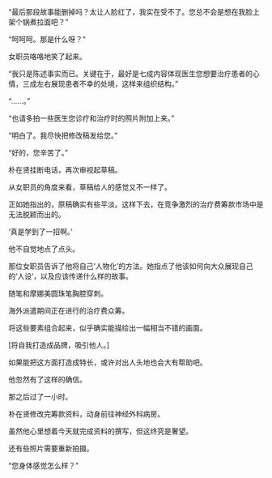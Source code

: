 “最后那段故事能删掉吗？太让人脸红了，我实在受不了。您总不会是想在我脸上架个锅煮拉面吧？”

“呵呵呵。那是什么呀？”

女职员咯咯地笑了起来。

“我只是陈述事实而已。关键在于，最好是七成内容体现医生您想要治疗患者的心情，三成左右展现患者不幸的处境，这样来组织结构。”

“……。”

“也请多拍一些医生您诊疗和治疗时的照片附加上来。”

“明白了。我尽快把修改稿发给您。”

“好的，您辛苦了。”

朴在贤挂断电话，再次审视起草稿。

从女职员的角度来看，草稿给人的感觉又不一样了。

正如她指出的，原稿确实有些平淡。这样下去，在竞争激烈的治疗费筹款市场中是无法脱颖而出的。

‘真是学到了一招啊。’

他不自觉地点了点头。

那位女职员告诉了他将自己‘人物化’的方法。她指点了他该如何向大众展现自己的‘人设’，以及应该传递什么样的故事。

随笔和摩娜美圆珠笔胸腔穿刺。

海外派遣期间正在进行的治疗费众筹。

将这些要素组合起来，似乎确实能描绘出一幅相当不错的画面。

[将自我打造成品牌，吸引他人。]

如果能把这方面打造成特长，或许对出人头地也会大有帮助吧。

他忽然有了这样的确信。

那之后过了一小时。

朴在贤修改完筹款资料，动身前往神经外科病房。

虽然他心里想着今天就完成资料的撰写，但这终究是奢望。

还有些照片需要重新拍摄。

“您身体感觉怎么样？”